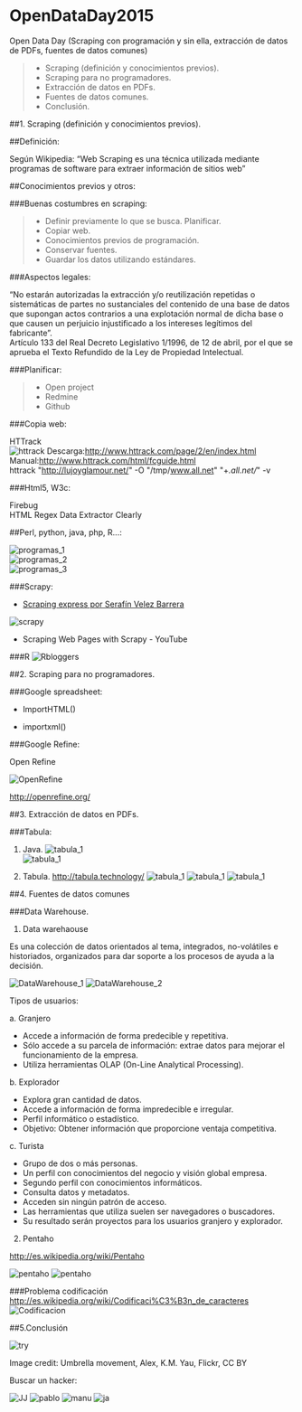 # OpenDataDay2015
Open Data Day (Scraping con programación y sin ella, extracción de datos de PDFs, fuentes de datos comunes)  
  
>+ Scraping (definición y conocimientos previos).
>+ Scraping para no programadores.
>+ Extracción de datos en PDFs.
>+ Fuentes de datos comunes.  
>+ Conclusión.
  
##1. Scraping (definición y conocimientos previos).   
  
##Definición:  

Según Wikipedia: “Web Scraping es una técnica utilizada mediante programas de software para extraer información de sitios web”  

##Conocimientos previos y otros:

###Buenas costumbres en scraping:  

>+ Definir previamente lo que se busca. Planificar.  
>+ Copiar web.  
>+ Conocimientos previos de programación.  
>+ Conservar fuentes.  
>+ Guardar los datos utilizando estándares.  

###Aspectos legales:  

“No estarán autorizadas la extracción y/o reutilización repetidas o sistemáticas de partes no sustanciales del contenido de una base de datos que supongan actos contrarios a una explotación normal de dicha base o que causen un perjuicio injustificado a los intereses legítimos del fabricante”.  
Artículo 133 del Real Decreto Legislativo 1/1996, de 12 de abril, por el que se aprueba el Texto Refundido de la Ley de Propiedad Intelectual.  

###Planificar:

>+ Open project  
>+ Redmine  
>+ Github  

###Copia web:   

HTTrack  
![httrack](/images/Httrack.png)
Descarga:http://www.httrack.com/page/2/en/index.html  
Manual:http://www.httrack.com/html/fcguide.html  
httrack "http://lujoyglamour.net/" -O "/tmp/www.all.net" "+*.all.net/*" -v  

###Html5, W3c:  

Firebug  
HTML Regex Data Extractor 
Clearly  

##Perl, python, java, php, R...:  

![programas_1](/images/programas_1.png)  
![programas_2](/images/programas_2.png)  
![programas_3](/images/programas_3.png)  

###Scrapy:  

*  [Scraping express por Serafín Velez Barrera](http://es.slideshare.net/seravb/scraping)

![scrapy](/images/scrapy.png)

*  Scraping Web Pages with Scrapy - YouTube

###R
![Rbloggers](/images/Rbloggers.png)
  
##2. Scraping para no programadores.  
  
###Google spreadsheet:  

*  ImportHTML()  

  

*  importxml()  

  



###Google Refine: 

Open Refine  

![OpenRefine](/images/OpenRefine.png)

http://openrefine.org/ 

##3. Extracción de datos en PDFs. 
  
###Tabula:  
  1. Java.
  ![tabula_1](/images/No_tengo_java.png)  
  ![tabula_1](/images/java.png)  

  2. Tabula. 
  http://tabula.technology/ 
![tabula_1](/images/tabula_1.png)
![tabula_1](/images/tabula_2.png)
![tabula_1](/images/tabula_3.png)
    
##4. Fuentes de datos comunes  
  
###Data Warehouse. 

1. Data warehaouse  

Es una colección de datos orientados al tema, integrados,
no-volátiles e historiados, organizados para dar soporte a los
procesos de ayuda a la decisión.  

![DataWarehouse_1](/images/DataWarehouse_1.png)
![DataWarehouse_2](/images/DataWarehouse_2.png)

Tipos de usuarios:   

a. Granjero  
- Accede a información de forma predecible y repetitiva.  
- Sólo accede a su parcela de información: extrae datos para mejorar el funcionamiento de la empresa.
- Utiliza herramientas OLAP (On-Line Analytical Processing).  

b. Explorador  
- Explora gran cantidad de datos.  
- Accede a información de forma impredecible e irregular.  
- Perfil informático o estadístico.  
- Objetivo: Obtener información que proporcione ventaja competitiva.  

c. Turista  
- Grupo de dos o más personas.  
- Un perfil con conocimientos del negocio y visión global empresa.  
- Segundo perfil con conocimientos informáticos.  
- Consulta datos y metadatos.  
- Acceden sin ningún patrón de acceso.  
- Las herramientas que utiliza suelen ser navegadores o buscadores.  
- Su resultado serán proyectos para los usuarios granjero y explorador.  

2. Pentaho  

http://es.wikipedia.org/wiki/Pentaho  

![pentaho](/images/pentaho_1.png)
![pentaho](/images/Pentaho_2.png)

###Problema codificación   
http://es.wikipedia.org/wiki/Codificaci%C3%B3n_de_caracteres  
![Codificacion](/images/Codificacion.png)  

##5.Conclusión  

![try](/images/try.jpg)  

Image credit: Umbrella movement, Alex, K.M. Yau, Flickr, CC BY  

Buscar un hacker:  

![JJ](/images/jj.JPG) 
![pablo](/images/pablo.jpg) 
![manu](/images/manu.jpg) 
![ja](/images/ja.JPG) 

  




